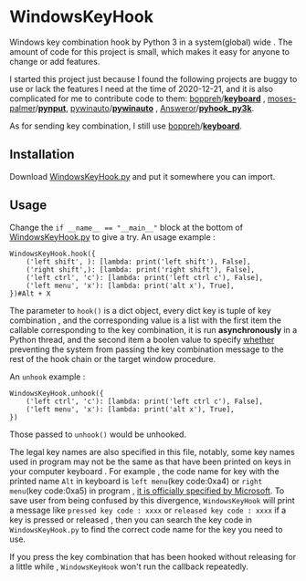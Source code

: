 # WindowsKeyHook

Windows key combination hook by Python  3 in a system(global) wide . The amount of code for this project is small, which makes it easy for anyone to change or add features. 

I started this project just because I found the following projects are buggy to use or lack the features I need at the time of 2020-12-21, and it is also complicated for me to contribute code to them:  [boppreh](https://github.com/boppreh)/**[keyboard](https://github.com/boppreh/keyboard)** , [moses-palmer](https://github.com/moses-palmer)/**[pynput](https://github.com/moses-palmer/pynput)**,   [pywinauto](https://github.com/pywinauto)/**[pywinauto](https://github.com/pywinauto/pywinauto)** ,    [Answeror](https://github.com/Answeror)/**[pyhook_py3k](https://github.com/Answeror/pyhook_py3k)**. 

As for sending key combination, I still use [boppreh](https://github.com/boppreh)/**[keyboard](https://github.com/boppreh/keyboard#keyboard.send)**.
## Installation
Download [WindowsKeyHook.py](https://github.com/redstoneleo/WindowsKeyHook/blob/main/WindowsKeyHook.py) and put it somewhere you can import.

##  Usage 
 Change the `if __name__ == "__main__"` block at the bottom of  [WindowsKeyHook.py](https://github.com/redstoneleo/WindowsKeyHook/blob/main/WindowsKeyHook.py) to give a try. An usage example :

    WindowsKeyHook.hook({
        ('left shift', ): [lambda: print('left shift'), False], 
        ('right shift',): [lambda: print('right shift'), False],        
        ('left ctrl', 'c'): [lambda: print('left ctrl c'), False],
        ('left menu', 'x'): [lambda: print('alt x'), True],
    })#Alt + X

The parameter to `hook()` is a dict object, every dict key is tuple of key combination , and the corresponding value is a list with the first item the callable corresponding to the key combination, it is run **asynchronously** in a Python  thread, and the second item a boolen value to specify [whether](https://docs.microsoft.com/en-us/previous-versions/windows/desktop/legacy/ms644985%28v=vs.85%29) preventing the system from passing the key combination message to the rest of the hook chain or the target window procedure.

An `unhook` example :

    WindowsKeyHook.unhook({      
        ('left ctrl', 'c'): [lambda: print('left ctrl c'), False],
        ('left menu', 'x'): [lambda: print('alt x'), True],
    })    

Those passed to `unhook()` would be unhooked.

 The legal key names are also specified in this file,  notably, some key names used in program may not be the same as that have been printed on keys in your computer keyboard .  For example , the code name for  key with the printed name `Alt` in keyboard is `left menu`(key code:0xa4) or `right menu`(key code:0xa5) in program , [it is officially specified by Microsoft](https://docs.microsoft.com/zh-cn/windows/win32/inputdev/virtual-key-codes?redirectedfrom=MSDN). To save user from being confused by this divergence, `WindowsKeyHook` will print a message like `pressed key code : xxxx` or `released key code : xxxx` if a key is pressed or released , then you can search the key code in `WindowsKeyHook.py` to find the correct code name for the key you need to use. 
 
 
If you press the key combination that has been hooked without releasing for a little while , `WindowsKeyHook` won't run the callback repeatedly.

